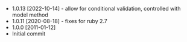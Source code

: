 - 1.0.13 [2022-10-14] - allow for conditional validation, controlled with model method
- 1.0.11 [2020-08-18] - fixes for ruby 2.7
- 1.0.0 [2011-01-12]
- Initial commit
